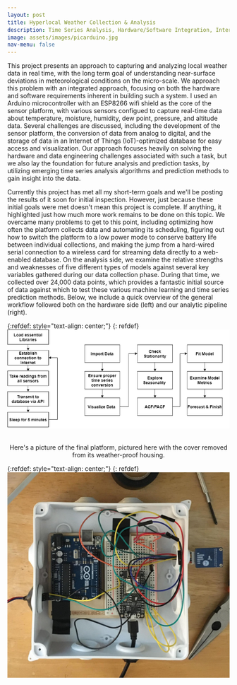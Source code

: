 ```yaml
---
layout: post
title: Hyperlocal Weather Collection & Analysis 
description: Time Series Analysis, Hardware/Software Integration, Internet of Things 
image: assets/images/picarduino.jpg
nav-menu: false
---
```


This project presents an approach to capturing and analyzing local weather data in real time, with the long term goal of understanding near-surface deviations in meteorological conditions on the micro-scale. We approach this problem with an integrated approach, focusing on both the hardware and software requirements inherent in building such a system. I used an Arduino microcontroller with an ESP8266 wifi shield as the core of the sensor platform, with various sensors configued to capture real-time data about temperature, moisture, humidity, dew point, pressure, and altitude data. Several challenges are discussed, including the development of the sensor platform, the conversion of data from analog to digital, and the storage of data in an Internet of Things (IoT)-optimized database for easy access and visualization. Our approach focuses heavily on solving the hardware and data engineering challenges associated with such a task, but we also lay the foundation for future analysis and prediction tasks, by utilizing emerging time series analysis algorithms and prediction methods to gain insight into the data.

Currently this project has met all my short-term goals and we'll be posting the results of it soon for initial inspection. However, just because these initial goals were met doesn't mean this project is complete. If anything, it highlighted just how much more work remains to be done on this topic. We overcame many problems to get to this point, including optimizing how often the platform collects data and automating its scheduling, figuring out how to switch the platform to a low power mode to conserve battery life between individual collections, and making the jump from a hard-wired serial connection to a wireless card for streaming data directly to a web-enabled database. On the analysis side, we examine the relative strengths and weaknesses of five different types of models against several key variables gathered during our data collection phase. During that time, we collected over 24,000 data points, which provides a fantastic initial source of data against which to test these various machine learning and time series prediction methods. Below, we include a quick overview of the general workflow followed both on the hardware side (left) and our analytic pipeline (right). 

{:refdef: style="text-align: center;"}
{: refdef}
![image1](/assets/images/Workflows.png)

<br> 
<center>Here's a picture of the final platform, pictured here with the cover removed from its weather-proof housing. </center>

{:refdef: style="text-align: center;"}
{: refdef}
![image1](/assets/images/NoLid.jpg)
